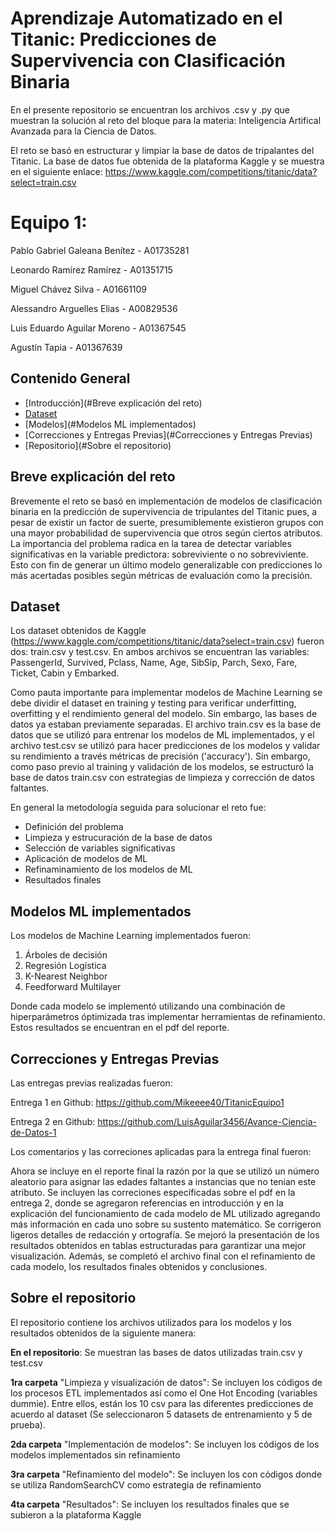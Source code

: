 # Aprendizaje Automatizado en el Titanic: Predicciones de Supervivencia con Clasificación Binaria

En el presente repositorio se encuentran los archivos .csv y .py que muestran la solución al reto del bloque para la materia: Inteligencia Artifical Avanzada para la Ciencia de Datos. 

El reto se basó en estructurar y limpiar la base de datos de tripalantes del Titanic. La base de datos fue obtenida de la plataforma Kaggle y se muestra en el siguiente enlace: https://www.kaggle.com/competitions/titanic/data?select=train.csv

# Equipo 1: 
Pablo Gabriel Galeana Benítez - A01735281

Leonardo Ramírez Ramírez - A01351715

Miguel Chávez Silva - A01661109

Alessandro Arguelles Elias - A00829536

Luis Eduardo Aguilar Moreno - A01367545

Agustín Tapia - A01367639


## Contenido General

- [Introducción](#Breve explicación del reto)
- [Dataset](#Dataset)
- [Modelos](#Modelos ML implementados)
- [Correcciones y Entregas Previas](#Correcciones y Entregas Previas)
- [Repositorio](#Sobre el repositorio)

## Breve explicación del reto

Brevemente el reto se basó en implementación de modelos de clasificación binaria en la predicción de supervivencia de tripulantes del Titanic pues, a pesar de existir un factor de suerte, presumiblemente existieron grupos con una mayor probabilidad de supervivencia que otros según ciertos atributos. La importancia del problema radica en la tarea de detectar variables significativas en la variable predictora: sobreviviente o no sobreviviente. Esto con fin de generar un último modelo generalizable con predicciones lo más acertadas posibles según métricas de evaluación como la precisión. 

## Dataset

Los dataset obtenidos de Kaggle (https://www.kaggle.com/competitions/titanic/data?select=train.csv) fueron dos: train.csv y test.csv. 
En ambos archivos se encuentran las variables: PassengerId, Survived, Pclass, Name, Age, SibSip, Parch, Sexo, Fare, Ticket, Cabin y Embarked.

Como pauta importante para implementar modelos de Machine Learning se debe dividir el dataset en training y testing para verificar underfitting, overfitting y el rendimiento general del modelo. Sin embargo, las bases de datos ya estaban previamente separadas. El archivo train.csv es la base de datos que se utilizó para entrenar los modelos de ML implementados, y el archivo test.csv se utilizó para hacer predicciones de los modelos y validar su rendimiento a través métricas de precisión ('accuracy'). 
Sin embargo, como paso previo al training y validación de los modelos, se estructuró la base de datos train.csv con estrategias de limpieza y corrección de datos faltantes. 

En general la metodología seguida para solucionar el reto fue:
- Definición del problema
- Limpieza y estrucuración de la base de datos
- Selección de variables significativas
- Aplicación de modelos de ML
- Refinaminamiento de los modelos de ML
- Resultados finales 

## Modelos ML implementados

Los modelos de Machine Learning implementados fueron:
1. Árboles de decisión
2. Regresión Logística
3. K-Nearest Neighbor
4. Feedforward Multilayer

Donde cada modelo se implementó utilizando una combinación de hiperparámetros óptimizada tras implementar herramientas de refinamiento. Estos resultados se encuentran en el pdf del reporte.

## Correcciones y Entregas Previas

Las entregas previas realizadas fueron:

Entrega 1 en Github: https://github.com/Mikeeee40/TitanicEquipo1

Entrega 2 en Github: https://github.com/LuisAguilar3456/Avance-Ciencia-de-Datos-1

Los comentarios y las correciones aplicadas para la entrega final fueron:

Ahora se incluye en el reporte final la razón por la que se utilizó un número aleatorio para asignar las edades faltantes a instancias que no tenian este atributo. Se incluyen las correciones específicadas sobre el pdf en la entrega 2, donde se agregaron referencias en introducción y en la explicación del funcionamiento de cada modelo de ML utilizado agregando más información en cada uno sobre su sustento matemático. Se corrigeron ligeros detalles de redacción y ortografía. Se mejoró la presentación de los resultados obtenidos en tablas estructuradas para garantizar una mejor visualización. Además, se completó el archivo final con el refinamiento de cada modelo, los resultados finales obtenidos y conclusiones.


## Sobre el repositorio

El repositorio contiene los archivos utilizados para los modelos y los resultados obtenidos de la siguiente manera:
 
**En el repositorio**: Se muestran las bases de datos utilizadas train.csv y test.csv

**1ra carpeta** "Limpieza y visualización de datos": Se incluyen los códigos de los procesos ETL implementados así como el One Hot Encoding (variables dummie). Entre ellos, están los 10 csv para las diferentes predicciones de acuerdo al dataset (Se seleccionaron 5 datasets de entrenamiento y 5 de prueba).


**2da carpeta** "Implementación de modelos": Se incluyen los códigos de los modelos implementados sin refinamiento

**3ra carpeta** "Refinamiento del modelo": Se incluyen los con códigos donde se utiliza RandomSearchCV como estrategia de refinamiento

**4ta carpeta** "Resultados": Se incluyen los resultados finales que se subieron a la plataforma Kaggle
